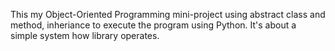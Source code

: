 This my Object-Oriented Programming mini-project using abstract class and method, inheriance to execute the program using Python. It's about a simple system how library operates.
